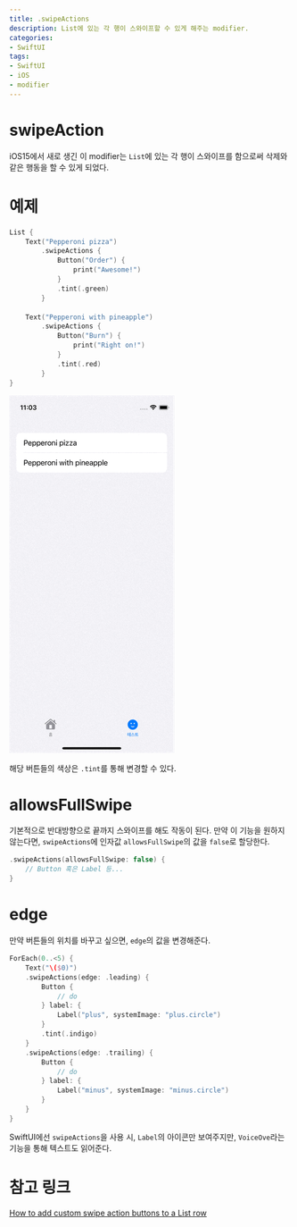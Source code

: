 ```yaml
---
title: .swipeActions
description: List에 있는 각 행이 스와이프할 수 있게 해주는 modifier.
categories:
- SwiftUI
tags:
- SwiftUI
- iOS
- modifier
---
```


# swipeAction
iOS15에서 새로 생긴 이 modifier는 `List`에 있는 각 행이 스와이프를 함으로써 삭제와 같은 행동을 할 수 있게 되었다.

# 예제
```swift
List {
    Text("Pepperoni pizza")
        .swipeActions {
            Button("Order") {
                print("Awesome!")
            }
            .tint(.green)
        }

    Text("Pepperoni with pineapple")
        .swipeActions {
            Button("Burn") {
                print("Right on!")
            }
            .tint(.red)
        }
}
```

![](/images/swiftui/swipeAction/swiftui-swipeActions1.gif)

해당 버튼들의 색상은 `.tint`를 통해 변경할 수 있다.

# allowsFullSwipe
기본적으로 반대방향으로 끝까지 스와이프를 해도 작동이 된다. 만약 이 기능을 원하지 않는다면, `swipeActions`에 인자값 `allowsFullSwipe`의 값을 `false`로 할당한다.

```swift
.swipeActions(allowsFullSwipe: false) {
    // Button 혹은 Label 등...
}
```

# edge
만약 버튼들의 위치를 바꾸고 싶으면, `edge`의 값을 변경해준다.

```swift
ForEach(0..<5) {
    Text("\($0)")
    .swipeActions(edge: .leading) {
        Button {
            // do
        } label: {
            Label("plus", systemImage: "plus.circle")
        }
        .tint(.indigo)
    }
    .swipeActions(edge: .trailing) {
        Button {
            // do
        } label: {
            Label("minus", systemImage: "minus.circle")
        }
    }
}
```

SwiftUI에선 `swipeActions`을 사용 시, `Label`의 아이콘만 보여주지만, `VoiceOve`라는 기능을 통해 텍스트도 읽어준다.

# 참고 링크
[How to add custom swipe action buttons to a List row](https://www.hackingwithswift.com/quick-start/swiftui/how-to-add-custom-swipe-action-buttons-to-a-list-row)
